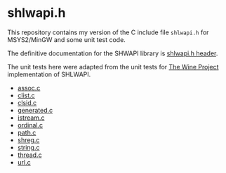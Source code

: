 # shlwapi.h 

This repository contains my version of the C include file `shlwapi.h` for MSYS2/MinGW and some unit test code.

The definitive documentation for the SHWAPI library is [shlwapi.h header](https://docs.microsoft.com/en-us/windows/win32/api/shlwapi/).

The unit tests here were adapted from the unit tests for [The Wine Project](https://www.winehq.org/) implementation of SHLWAPI.

  * [assoc.c](https://source.winehq.org/source/dlls/shlwapi/assoc.c)
  * [clist.c](https://source.winehq.org/source/dlls/shlwapi/clist.c)
  * [clsid.c](https://source.winehq.org/source/dlls/shlwapi/clsid.c)
  * [generated.c](https://source.winehq.org/source/dlls/shlwapi/generated.c)
  * [istream.c](https://source.winehq.org/source/dlls/shlwapi/istream.c)
  * [ordinal.c](https://source.winehq.org/source/dlls/shlwapi/ordinal.c)
  * [path.c](https://source.winehq.org/source/dlls/shlwapi/path.c)
  * [shreg.c](https://source.winehq.org/source/dlls/shlwapi/shreg.c)
  * [string.c](https://source.winehq.org/source/dlls/shlwapi/string.c)
  * [thread.c](https://source.winehq.org/source/dlls/shlwapi/thread.c)
  * [url.c](https://source.winehq.org/source/dlls/shlwapi/url.c)

